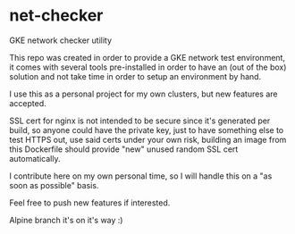# net-checker
GKE network checker utility

This repo was created in order to provide a GKE network test environment, it comes with several tools pre-installed in order to have an (out of the box) solution and not take time in order to setup an environment by hand.

I use this as a personal project for my own clusters, but new features are accepted.

SSL cert for nginx is not intended to be secure since it's generated per build, so anyone could have the private key, just to have something else to test HTTPS out, use said certs under your own risk, building an image from this Dockerfile should provide "new" unused random SSL cert automatically.

I contribute here on my own personal time, so I will handle this on a "as soon as possible" basis.

Feel free to push new features if interested.

Alpine branch it's on it's way :)
